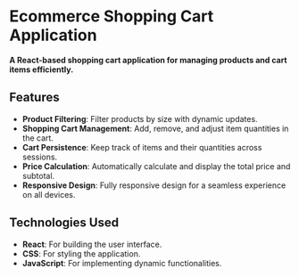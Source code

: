 # **Ecommerce Shopping Cart Application**

**A React-based shopping cart application for managing products and cart items efficiently.**

## **Features**

- **Product Filtering**: Filter products by size with dynamic updates.
- **Shopping Cart Management**: Add, remove, and adjust item quantities in the cart.
- **Cart Persistence**: Keep track of items and their quantities across sessions.
- **Price Calculation**: Automatically calculate and display the total price and subtotal.
- **Responsive Design**: Fully responsive design for a seamless experience on all devices.
 
## **Technologies Used**

- **React**: For building the user interface.
- **CSS**: For styling the application.
- **JavaScript**: For implementing dynamic functionalities.

